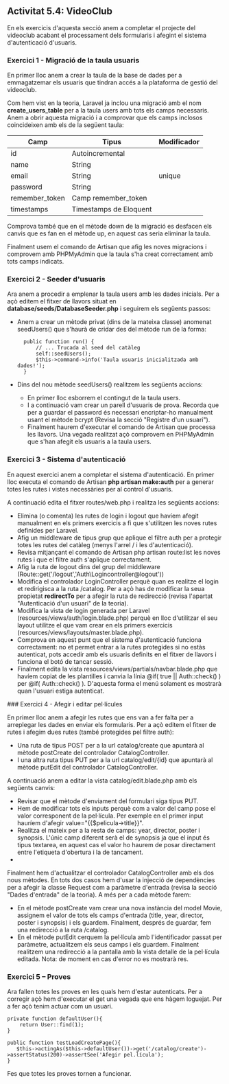 ## Activitat 5.4: VideoClub

En els exercicis d'aquesta secció anem a completar el projecte del videoclub acabant el processament dels formularis i afegint el sistema d'autenticació d'usuaris.

### Exercici 1 - Migració de la taula usuaris

En primer lloc anem a crear la taula de la base de dades per a emmagatzemar els usuaris que tindran accés a la plataforma de gestió del videoclub.

Com hem vist en la teoria, Laravel ja inclou una migració amb el nom **create_users_table** per a la taula users amb tots els camps necessaris. Anem a obrir aquesta migració i a comprovar que els camps inclosos coincideixen amb els de la següent taula:

|Camp|Tipus| Modificador|
|--|--|--|
|id|Autoincremental||
|name|String||
|email|String|unique|
|password| String||
|remember_token|Camp remember_token|| 
|timestamps|Timestamps de Eloquent||


Comprova també que en el mètode down de la migració es desfacen els canvis que es fan en el mètode up, en aquest cas seria eliminar la taula.

Finalment usem el comando de Artisan que afig les noves migracions i comprovem amb PHPMyAdmin que la taula s'ha creat correctament amb tots camps indicats.

### Exercici 2 - Seeder d'usuaris

Ara anem a procedir a emplenar la taula users amb les dades inicials. Per a açò editem el fitxer de llavors situat en **database/seeds/DatabaseSeeder.php** i seguirem els següents passos:

* Anem a crear un mètode privat (dins de la mateixa classe) anomenat seedUsers() que s'haurà de cridar des del mètode run de la forma:

		public function run() {
			// ... Trucada al seed del catàleg
			self::seedUsers();
			$this->command->info('Taula usuaris inicialitzada amb dades!'); 
		}

* Dins del nou mètode seedUsers() realitzem les següents accions:
	* En primer lloc esborrem el contingut de la taula users.
	* I a continuació vam crear un parell d'usuaris de prova. Recorda que per a guardar el password és necessari encriptar-ho manualment usant el mètode bcrypt (Revisa la secció "Registre d'un usuari").
	* Finalment haurem d'executar el comando de Artisan que processa les llavors. Una vegada realitzat açò comprovem en PHPMyAdmin que s'han afegit els usuaris a la taula users.
	
### Exercici 3 - Sistema d'autenticació

En aquest exercici anem a completar el sistema d'autenticació. En primer lloc executa el comando de Artisan **php artisan make:auth** per a generar totes les rutes i vistes necessàries per al control d'usuaris. 

A continuació edita el fitxer routes/web.php i realitza les següents accions:

* Elimina (o comenta) les rutes de login i logout que havíem afegit manualment en els primers exercicis a fi que s'utilitzen les noves rutes definides per Laravel.
* Afig un middleware de tipus grup que aplique el filtre auth per a protegir totes les rutes del catàleg (menys l'arrel / i les d'autenticació).
* Revisa mitjançant el comando de Artisan php artisan route:list les noves rutes i que el filtre auth s'aplique correctament.
* Afig la ruta de logout dins del grup del middleware (Route::get('/logout','Auth\Logincontroller@logout'))
* Modifica el controlador LoginController perquè quan es realitze el login et redirigisca a la ruta /catalog. Per a açò has de modificar la seua propietat **redirectTo** per a afegir la ruta de redirecció (revisa l'apartat "Autenticació d'un usuari" de la teoria).
* Modifica la vista de login generada per Laravel (resources/views/auth/login.blade.php) perquè en lloc d'utilitzar el seu layout utilitze el que vam crear en els primers exercicis (resources/views/layouts/master.blade.php).
* Comprova en aquest punt que el sistema d'autenticació funciona correctament: no et permet entrar a la rutes protegides si no estàs autenticat, pots accedir amb els usuaris definits en el fitxer de llavors i funciona el botó de tancar sessió.
* Finalment edita la vista resources/views/partials/navbar.blade.php que havíem copiat de les plantilles i canvia la línia @if( true || Auth::check() ) per @if( Auth::check() ). D'aquesta forma el menú solament es mostrarà quan l'usuari estiga autenticat.

### Exercici 4 - Afegir i editar pel·lícules

En primer lloc anem a afegir les rutes que ens van a fer falta per a arreplegar les dades en enviar els formularis. Per a açò editem el fitxer de rutes i afegim dues rutes (també protegides pel filtre auth):

* Una ruta de tipus POST per a la url catalog/create que apuntarà al mètode postCreate del controlador CatalogController.
* I una altra ruta tipus PUT per a la url catalog/edit/{id} que apuntarà al mètode putEdit del controlador CatalogController.

A continuació anem a editar la vista catalog/edit.blade.php amb els següents canvis:

* Revisar que el mètode d'enviament del formulari siga tipus PUT.
* Hem de modificar tots els inputs perquè com a valor del camp pose el valor corresponent de la pel·lícula. Per exemple en el primer input hauríem d'afegir value="{{$pelicula->title}}". 
* Realitza el mateix per a la resta de camps: year, director, poster i synopsis. L'únic camp diferent serà el de synopsis ja que el input és tipus textarea, en aquest cas el valor ho haurem de posar directament entre l'etiqueta d'obertura i la de tancament.
* 
Finalment hem d'actualitzar el controlador CatalogController amb els dos nous mètodes. En tots dos casos hem d'usar la injecció de dependències per a afegir la classe Request com a paràmetre d'entrada (revisa la secció "Dades d'entrada" de la teoria). A més per a cada mètode farem:

* En el mètode postCreate vam crear una nova instància del model Movie, assignem el valor de tots els camps d'entrada (title, year, director, poster i synopsis) i els guardem. Finalment, després de guardar, fem una redirecció a la ruta /catalog.
* En el mètode putEdit cerquem la pel·lícula amb l'identificador passat per paràmetre, actualitzem els seus camps i els guardem. Finalment realitzem una redirecció a la pantalla amb la vista detalle de la pel·lícula editada.
Nota: de moment en cas d'error no es mostrarà res.

### Exercici 5 – Proves

Ara fallen totes les proves en les quals hem d'estar autenticats. Per a corregir açò hem d'executar el get una vegada que ens hàgem loguejat. Per a fer açò tenim actuar com un usuari.

	private function defaultUser(){ 
		return User::find(1);
	}
	
	public function testLoadCreatePage(){ 
       $this->actingAs($this->defaultUser())->get('/catalog/create')->assertStatus(200)->assertSee('Afegir pel.lícula');
    }
	
Fes que totes les proves tornen a funcionar.
